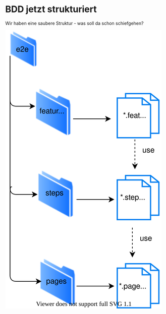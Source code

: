 # BDD jetzt strukturiert

Wir haben eine saubere Struktur - was soll da schon schiefgehen? 

!["Erste Grundstruktur Separiert"](figures/e2eFirstFolderStructureSepariert.svg)